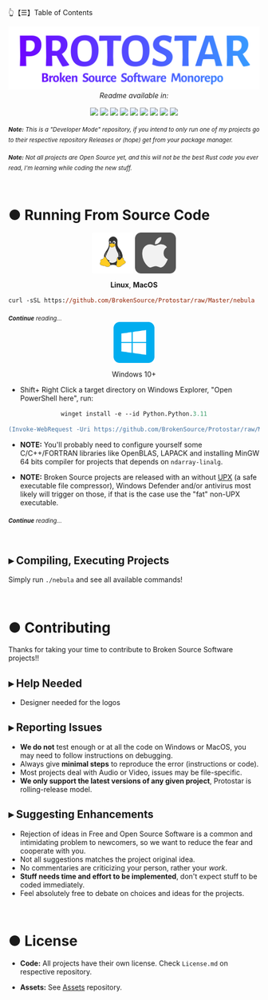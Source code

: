 👆【☰】Table of Contents

<div align="center">
  <img src="https://github.com/BrokenSource/Assets/raw/Master/Logos/Protostar.png" onerror="this.src='../Assets/Logos/Protostar.svg'"/>
  <i>Readme available in:</i>

  <!-- Preferably order in number of speakers: EN, CN, IN, ES, FR, RU, PT, JP, DE -->
  <!-- You must add "Translations are community Driven, BrokenSource official language is English and Portuguese, we don't take responsibility for innacuracies" -->

  <a href="Readme.md">   <img src="https://hatscripts.github.io/circle-flags/flags/us.svg" style="vertical-align: middle;" width="50"></a>
  <a href="Readme-cn.md"><img src="https://hatscripts.github.io/circle-flags/flags/cn.svg" style="vertical-align: middle;" width="30"></a>
  <a href="Readme-in.md"><img src="https://hatscripts.github.io/circle-flags/flags/in.svg" style="vertical-align: middle;" width="30"></a>
  <a href="Readme-es.md"><img src="https://hatscripts.github.io/circle-flags/flags/es.svg" style="vertical-align: middle;" width="30"></a>
  <a href="Readme-fr.md"><img src="https://hatscripts.github.io/circle-flags/flags/fr.svg" style="vertical-align: middle;" width="30"></a>
  <a href="Readme-ru.md"><img src="https://hatscripts.github.io/circle-flags/flags/ru.svg" style="vertical-align: middle;" width="30"></a>
  <a href="Readme-pt.md"><img src="https://hatscripts.github.io/circle-flags/flags/br.svg" style="vertical-align: middle;" width="50"></a>
  <a href="Readme-jp.md"><img src="https://hatscripts.github.io/circle-flags/flags/jp.svg" style="vertical-align: middle;" width="30"></a>
  <a href="Readme-de.md"><img src="https://hatscripts.github.io/circle-flags/flags/de.svg" style="vertical-align: middle;" width="30"></a>
</div>

<sub><i><b>Note:</b> This is a "Developer Mode" repository, if you intend to only run one of my projects go to their respective repository Releases or (hope) get from your package manager.</i></sub>

<sub><i><b>Note:</b> Not all projects are Open Source yet, and this will not be the best Rust code you ever read, I'm learning while coding the new stuff.</i></sub>



<br>

<!-- # # # # # # # # # # # # # # # # # # # # # # # # # # # # # # # # # # # # # # # # # # # # # # # # # # # # # # # # # # -->
# ● Running From Source Code

<div align="center">
  <img src="https://raw.githubusercontent.com/edent/SuperTinyIcons/master/images/svg/linux.svg" style="vertical-align: middle;" width="82">
  <img src="https://raw.githubusercontent.com/edent/SuperTinyIcons/master/images/svg/apple.svg" style="vertical-align: middle;" width="82">

  **Linux**, **MacOS**
</div>

<div align="center">

  ```ps
  curl -sSL https://github.com/BrokenSource/Protostar/raw/Master/nebula | python
  ```
</div>
<sub><i><b>Continue</b> reading...</i></sub>



<div align="center">
  <img src="https://raw.githubusercontent.com/edent/SuperTinyIcons/master/images/svg/windows.svg" style="vertical-align: middle;" width="82">

  Windows 10+
</div>
<p>

- Shift+ Right Click a target directory on Windows Explorer, "Open PowerShell here", run:

<div align="center">

  ```ps
  winget install -e --id Python.Python.3.11
  ```
  ```ps
  (Invoke-WebRequest -Uri https://github.com/BrokenSource/Protostar/raw/Master/nebula -UseBasicParsing).Content | python -
  ```
</div>

- **NOTE:** You'll probably need to configure yourself some C/C++/FORTRAN libraries like OpenBLAS, LAPACK and installing MinGW 64 bits compiler for projects that depends on `ndarray-linalg`.

- **NOTE:** Broken Source projects are released with an without [UPX](https://upx.github.io/) (a safe executable file compressor), Windows Defender and/or antivirus most likely will trigger on those, if that is the case use the "fat" non-UPX executable.

<sub><i><b>Continue</b> reading...</i></sub>



<br>

## ▸ Compiling, Executing Projects
Simply run `./nebula` and see all available commands!



<br>

# ● Contributing
Thanks for taking your time to contribute to Broken Source Software projects!!

## ▸ Help Needed
- Designer needed for the logos

## ▸ Reporting Issues
- **We do not** test enough or at all the code on Windows or MacOS, you may need to follow instructions on debugging.
- Always give **minimal steps** to reproduce the error (instructions or code).
- Most projects deal with Audio or Video, issues may be file-specific.
- **We only support the latest versions of any given project**, Protostar is rolling-release model.

## ▸ Suggesting Enhancements
- Rejection of ideas in Free and Open Source Software is a common and intimidating problem to newcomers, so we want to reduce the fear and cooperate with you.
- Not all suggestions matches the project original idea.
- No commentaries are criticizing your person, rather your *work*.
- **Stuff needs time and effort to be implemented**, don't expect stuff to be coded immediately.
- Feel absolutely free to debate on choices and ideas for the projects.



<br>

# ● License
- **Code:**  All projects have their own license. Check `License.md` on respective repository.

- **Assets:** See [Assets](https://github.com/BrokenSource/Assets) repository.
